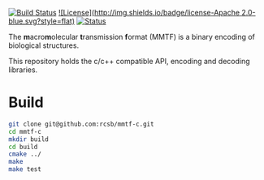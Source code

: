 [![Build Status](https://travis-ci.org/rcsb/mmtf-c.svg?branch=master)](https://travis-ci.org/rcsb/mmtf-c)
[![License](http://img.shields.io/badge/license-Apache 2.0-blue.svg?style=flat)](https://github.com/rcsb/mmtf-java/blob/master/LICENSE.txt)
[![Status](http://img.shields.io/badge/status-beta-red.svg?style=flat)](https://github.com/rcsb/mmtf-python/)

The **m**acro**m**olecular **t**ransmission **f**ormat (MMTF) is a binary encoding of biological structures.

This repository holds the c/c++ compatible API, encoding and decoding libraries. 

# Build
```bash
git clone git@github.com:rcsb/mmtf-c.git
cd mmtf-c
mkdir build 
cd build
cmake ../
make
make test
```
